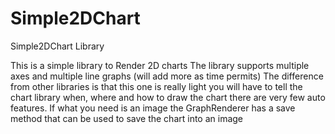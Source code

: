 # Simple2DChart
Simple2DChart Library

This is a simple library to Render 2D charts
The library supports multiple axes and multiple line graphs (will add more as time permits)
The difference from other libraries is that this one is really light you will have to tell the chart library when, where and how to draw the chart there are very few auto features.
If what you need is an image the GraphRenderer has a save method that can be used to save the chart into an image 
